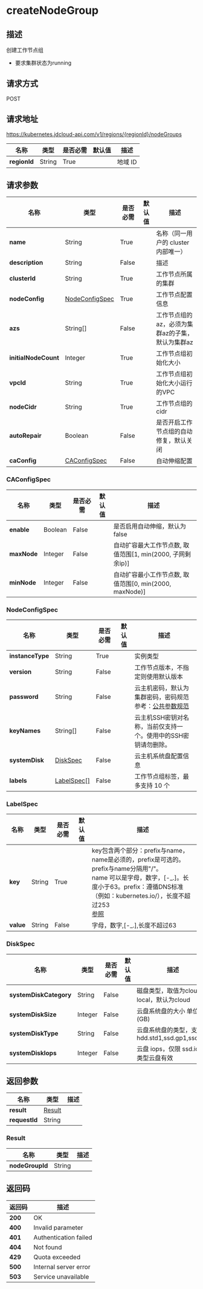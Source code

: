 # createNodeGroup


## 描述
创建工作节点组<br>
- 要求集群状态为running


## 请求方式
POST

## 请求地址
https://kubernetes.jdcloud-api.com/v1/regions/{regionId}/nodeGroups

|名称|类型|是否必需|默认值|描述|
|---|---|---|---|---|
|**regionId**|String|True| |地域 ID|

## 请求参数
|名称|类型|是否必需|默认值|描述|
|---|---|---|---|---|
|**name**|String|True| |名称（同一用户的 cluster 内部唯一）|
|**description**|String|False| |描述|
|**clusterId**|String|True| |工作节点所属的集群|
|**nodeConfig**|[NodeConfigSpec](createnodegroup#nodeconfigspec)|True| |工作节点配置信息|
|**azs**|String[]|False| |工作节点组的 az，必须为集群az的子集，默认为集群az|
|**initialNodeCount**|Integer|True| |工作节点组初始化大小|
|**vpcId**|String|True| |工作节点组初始化大小运行的VPC|
|**nodeCidr**|String|True| |工作节点组的cidr|
|**autoRepair**|Boolean|False| |是否开启工作节点组的自动修复，默认关闭|
|**caConfig**|[CAConfigSpec](createnodegroup#caconfigspec)|False| |自动伸缩配置|

### <div id="caconfigspec">CAConfigSpec</div>
|名称|类型|是否必需|默认值|描述|
|---|---|---|---|---|
|**enable**|Boolean|False| |是否启用自动伸缩，默认为 false<br>|
|**maxNode**|Integer|False| |自动扩容最大工作节点数, 取值范围[1, min(2000, 子网剩余ip)]|
|**minNode**|Integer|False| |自动扩容最小工作节点数, 取值范围[0, min(2000, maxNode)]|
### <div id="nodeconfigspec">NodeConfigSpec</div>
|名称|类型|是否必需|默认值|描述|
|---|---|---|---|---|
|**instanceType**|String|True| |实例类型|
|**version**|String|False| |工作节点版本，不指定则使用默认版本|
|**password**|String|False| |云主机密码，默认为集群密码，密码规范参考：[公共参数规范](https://docs.jdcloud.com/cn/virtual-machines/api/general_parameters)|
|**keyNames**|String[]|False| |云主机SSH密钥对名称，当前仅支持一个。使用中的SSH密钥请勿删除。|
|**systemDisk**|[DiskSpec](createnodegroup#diskspec)|False| |云主机系统盘配置信息|
|**labels**|[LabelSpec[]](createnodegroup#labelspec)|False| |工作节点组标签，最多支持 10 个|
### <div id="labelspec">LabelSpec</div>
|名称|类型|是否必需|默认值|描述|
|---|---|---|---|---|
|**key**|String|True| |key包含两个部分：prefix与name，name是必须的，prefix是可选的。prefix与name分隔用"/"。 <br>name 可以是字母，数字，[-_.]。长度小于63。prefix：遵循DNS标准（例如：kubernetes.io/），长度不超过253 <br>[参照](https://kubernetes.io/docs/concepts/overview/working-with-objects/labels/#syntax-and-character-set)    <br>|
|**value**|String|False| |字母，数字,[-_.],长度不超过63|
### <div id="diskspec">DiskSpec</div>
|名称|类型|是否必需|默认值|描述|
|---|---|---|---|---|
|**systemDiskCategory**|String|False| |磁盘类型，取值为cloud、local，默认为cloud|
|**systemDiskSize**|Integer|False| |云盘系统盘的大小 单位(GB)|
|**systemDiskType**|String|False| |云盘系统盘的类型，支持 hdd.std1,ssd.gp1,ssd.io1|
|**systemDiskIops**|Integer|False| |云盘 iops，仅限 ssd.io1 类型云盘有效|

## 返回参数
|名称|类型|描述|
|---|---|---|
|**result**|[Result](createnodegroup#result)| |
|**requestId**|String| |

### <div id="result">Result</div>
|名称|类型|描述|
|---|---|---|
|**nodeGroupId**|String| |

## 返回码
|返回码|描述|
|---|---|
|**200**|OK|
|**400**|Invalid parameter|
|**401**|Authentication failed|
|**404**|Not found|
|**429**|Quota exceeded|
|**500**|Internal server error|
|**503**|Service unavailable|
